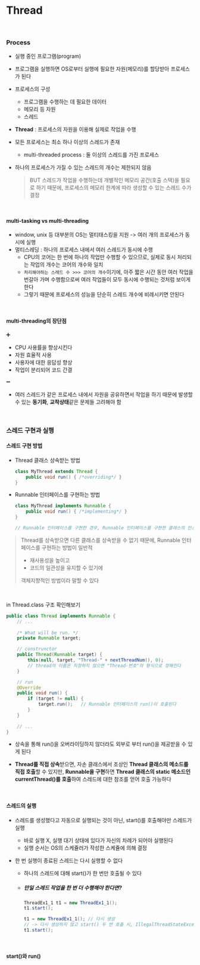 # Thread
<br>



### Process

- 실행 중인 프로그램(program)

- 프로그램을 실행하면 OS로부터 실행에 필요한 자원(메모리)를 할당받아 프로세스가 된다

- 프로세스의 구성

  - 프로그램을 수행하는 데 필요한 데이터
  - 메모리 등 자원
  - 스레드

- **Thread** : 프로세스의 자원을 이용해 실제로 작업을 수행

- 모든 프로세스는 최소 하나 이상의 스레드가 존재

  - multi-threaded process : 둘 이상의 스레드를 가진 프로세스

- 하나의 프로세스가 가질 수 있는 스레드의 개수는 제한되지 않음

  > BUT 
  > 스레드가 작업을 수행하는데 개별적인 메모리 공간(호출 스택)을 필요로 하기 때문에,
  > 프로세스의 메모리 한계에 따라 생성할 수 있는 스레드 수가 결정

<br>



#### multi-tasking vs multi-threading

- window, unix 등 대부분의 OS는 멀티태스킹을 지원 -> 여러 개의 프로세스가 동시에 실행
- 멀티스레딩 : 하나의 프로세스 내에서 여러 스레드가 동시에 수행 
  - CPU의 코어는 한 번에 하나의 작업만 수행할 수 있으므로, 실제로 동시 처리되는 작업의 개수는 코어의 개수와 일치
  - `처리해야하는 스레드 수 >>> 코어의 개수`이기에, 아주 짧은 시간 동안 여러 작업을 번갈아 가며 수행함으로써 여러 작업들이 모두 동시에 수행되는 것처럼 보이게 한다
  - 그렇기 때문에 프로세스의 성능을 단순히 스레드 개수에 비례시키면 안된다

<br>



#### multi-threading의 장단점

:heavy_plus_sign:

- CPU 사용률을 향상시킨다
- 자원 효율적 사용
- 사용자에 대한 응답성 향상
- 작업이 분리되어 코드 간결

:heavy_minus_sign:

- 여러 스레드가 같은 프로세스 내에서 자원을 공유하면서 작업을 하기 때문에 발생할 수 있는 **동기화**, **교착상태**같은 문제들 고려해야 함

<br>



### 스레드 구현과 실행

#### 스레드 구현 방법

- Thread 클래스 상속받는 방법

  ```java
  class MyThread extends Thread {
      public void run() { /*overriding*/ }
  }
  ```

- Runnable 인터페이스를 구현하는 방법 

  ```java
  class MyThread implements Runnable {
      public void run() { /*implementing*/ }
  }
  
  // Runnable 인터페이스를 구현한 경우, Runnable 인터페이스를 구현한 클래스의 인스턴스를 생성한 다음, 이 인스턴스를 Thread 클래스의 생성자의 매개변수로 제공해야 한다
  ```

> Thread를 상속받으면 다른 클래스를 상속받을 수 없기 때문에, Runnable 인터페이스를 구현하는 방법이 일반적
>
> - 재사용성을 높이고
> - 코드의 일관성을 유지할 수 있기에
>
> 객체지향적인 방법이라 말할 수 있다

<br>



in Thread.class 구조 확인해보기

```java
public class Thread implements Runnable {
	// ...
    
    /* What will be run. */
    private Runnable target;

    // construnctor
    public Thread(Runnable target) {
        this(null, target, "Thread-" + nextThreadNum(), 0);
        // thread의 이름은 지정하지 않으면 "Thread-번호"의 형식으로 정해진다
    }

    // run
    @Override
    public void run() {
        if (target != null) {
            target.run();	// Runnable 인터페이스의 run()이 호출된다
        }
    }
    
    // ...
}
```

- 상속을 통해 run()을 오버라이딩하지 않더라도 외부로 부터 run()을 제공받을 수 있게 된다 

- **Thread를 직접 상속**받으면, 자손 클래스에서 조상인 **Thread 클래스의 메소드를 직접 호출**할 수 있지만,
  **Runnable을 구현**하면 **Thread 클래스의 static 메소드인 currentThread()를 호출**하여 스레드에 대한 참조를 얻어 호출 가능하다

<br>



#### 스레드의 실행

- 스레드를 생성했다고 자동으로 실행되는 것이 아닌, start()를 호출해야만 스레드가 실행
  - 바로 실행 X, 실행 대기 상태에 있다가 자신의 차례가 되어야 실행된다
  - 실행 순서는 OS의 스케쥴러가 작성한 스케쥴에 의해 결정

- 한 번 실행이 종료된 스레드는 다시 실행할 수 없다

  - 하나의 스레드에 대해 start()가 한 번만 호출될 수 있다

  - ##### 만일 스레드 작업을 한 번 더 수행해야 한다면?

    ```java
    ThreadEx1_1 t1 = new ThreadEx1_1();
    t1.start();
    
    t1 = new ThreadEx1_1();	// 다시 생성 
    // -> 다시 생성하지 않고 start() 두 번 호출 시, IllegalThreadStateException 발생 
    t1.start();
    ```

<br>



#### start()와 run()

